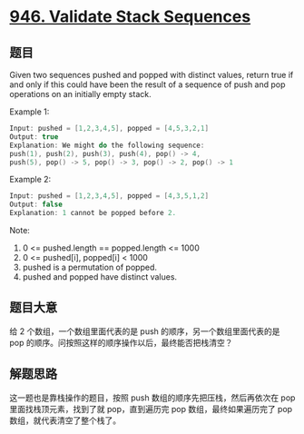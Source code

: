 # [946. Validate Stack Sequences](https://leetcode.com/problems/validate-stack-sequences/)

## 题目

Given two sequences pushed and popped with distinct values, return true if and only if this could have been the result of a sequence of push and pop operations on an initially empty stack.

 

Example 1:

```c
Input: pushed = [1,2,3,4,5], popped = [4,5,3,2,1]
Output: true
Explanation: We might do the following sequence:
push(1), push(2), push(3), push(4), pop() -> 4,
push(5), pop() -> 5, pop() -> 3, pop() -> 2, pop() -> 1

```

Example 2:

```c
Input: pushed = [1,2,3,4,5], popped = [4,3,5,1,2]
Output: false
Explanation: 1 cannot be popped before 2.
```

Note:

1. 0 <= pushed.length == popped.length <= 1000
2. 0 <= pushed[i], popped[i] < 1000
3. pushed is a permutation of popped.
4. pushed and popped have distinct values.

## 题目大意

给 2 个数组，一个数组里面代表的是 push 的顺序，另一个数组里面代表的是 pop 的顺序。问按照这样的顺序操作以后，最终能否把栈清空？

## 解题思路

这一题也是靠栈操作的题目，按照 push 数组的顺序先把压栈，然后再依次在 pop 里面找栈顶元素，找到了就 pop，直到遍历完 pop 数组，最终如果遍历完了 pop 数组，就代表清空了整个栈了。